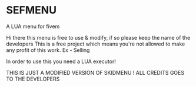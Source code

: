 # SEFMENU
A LUA menu for fivem

Hi there this menu is free to use & modify, if so please keep the name of the developers
This is a free project which means you're not allowed to make any profit of this work. Ex - Selling

In order to use this you need a LUA executor!

THIS IS JUST A MODIFIED VERSION OF SKIDMENU !
ALL CREDITS GOES TO THE DEVELOPERS

